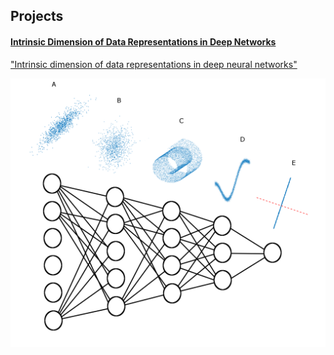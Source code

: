 ## Projects


#### [Intrinsic Dimension of Data Representations in Deep Networks](https://github.com/ansuini/IntrinsicDimDeep)


["Intrinsic dimension of data representations in deep neural networks"](https://arxiv.org/abs/1905.12784)


<img src="/figs/intrinsic_dimension/wrap_up.png" alt="Drawing" style="width: 600px;"/>
